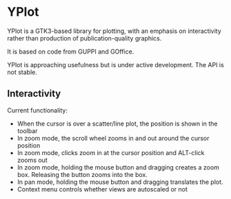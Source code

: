 # YPlot

YPlot is a GTK3-based library for plotting, with an emphasis on interactivity
rather than production of publication-quality graphics.

It is based on code from GUPPI and GOffice.

YPlot is approaching usefulness but is under active development. The API is not
stable.

## Interactivity

Current functionality:

* When the cursor is over a scatter/line plot, the position is shown in the
toolbar
* In zoom mode, the scroll wheel zooms in and out around the cursor position
* In zoom mode, clicks zoom in at the cursor position and ALT-click zooms out
* In zoom mode, holding the mouse button and dragging creates a zoom box.
Releasing the button zooms into the box.
* In pan mode, holding the mouse button and dragging translates the plot.
* Context menu controls whether views are autoscaled or not
